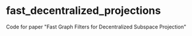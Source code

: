 # fast_decentralized_projections
Code for paper "Fast Graph Filters for Decentralized Subspace Projection"
